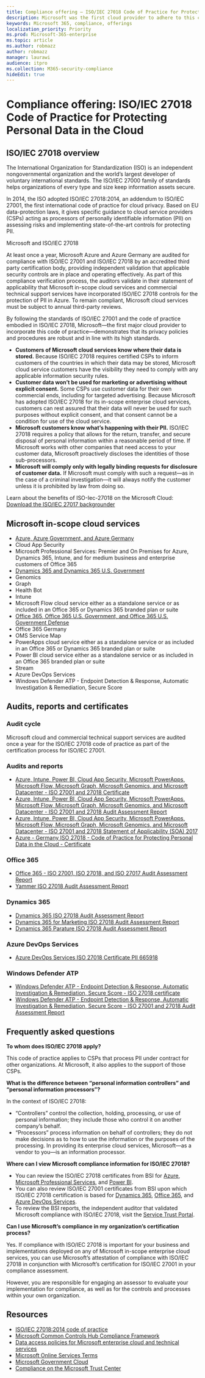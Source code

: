 ```yaml
---
title: Compliance offering — ISO/IEC 27018 Code of Practice for Protecting Personal Data in the Cloud
description: Microsoft was the first cloud provider to adhere to this code of practice for cloud privacy.
keywords: Microsoft 365, compliance, offerings
localization_priority: Priority
ms.prod: Microsoft-365-enterprise
ms.topic: article
ms.author: robmazz
author: robmazz
manager: laurawi
audience: itpro
ms.collection: M365-security-compliance
hideEdit: true
---
```


# Compliance offering: ISO/IEC 27018 Code of Practice for Protecting Personal Data in the Cloud

## ISO/IEC 27018 overview

The International Organization for Standardization (ISO) is an independent nongovernmental organization and the world’s largest developer of voluntary international standards. The ISO/IEC 27000 family of standards helps organizations of every type and size keep information assets secure.

In 2014, the ISO adopted ISO/IEC 27018:2014, an addendum to ISO/IEC 27001, the first international code of practice for cloud privacy. Based on EU data-protection laws, it gives specific guidance to cloud service providers (CSPs) acting as processors of personally identifiable information (PII) on assessing risks and implementing state-of-the-art controls for protecting PII.

Microsoft and ISO/IEC 27018

At least once a year, Microsoft Azure and Azure Germany are audited for compliance with ISO/IEC 27001 and ISO/IEC 27018 by an accredited third party certification body, providing independent validation that applicable security controls are in place and operating effectively. As part of this compliance verification process, the auditors validate in their statement of applicability that Microsoft in-scope cloud services and commercial technical support services have incorporated ISO/IEC 27018 controls for the protection of PII in Azure. To remain compliant, Microsoft cloud services must be subject to annual third-party reviews.

By following the standards of ISO/IEC 27001 and the code of practice embodied in ISO/IEC 27018, Microsoft—the first major cloud provider to incorporate this code of practice—demonstrates that its privacy policies and procedures are robust and in line with its high standards.

- **Customers of Microsoft cloud services know where their data is stored.** Because ISO/IEC 27018 requires certified CSPs to inform customers of the countries in which their data may be stored, Microsoft cloud service customers have the visibility they need to comply with any applicable information security rules.
- **Customer data won’t be used for marketing or advertising without explicit consent.** Some CSPs use customer data for their own commercial ends, including for targeted advertising. Because Microsoft has adopted ISO/IEC 27018 for its in-scope enterprise cloud services, customers can rest assured that their data will never be used for such purposes without explicit consent, and that consent cannot be a condition for use of the cloud service.
- **Microsoft customers know what’s happening with their PII.** ISO/IEC 27018 requires a policy that allows for the return, transfer, and secure disposal of personal information within a reasonable period of time. If Microsoft works with other companies that need access to your customer data, Microsoft proactively discloses the identities of those sub-processors.
- **Microsoft will comply only with legally binding requests for disclosure of customer data.** If Microsoft must comply with such a request—as in the case of a criminal investigation—it will always notify the customer unless it is prohibited by law from doing so.

Learn about the benefits of ISO-Iec-27018 on the Microsoft Cloud: [Download the ISO/IEC 27017 backgrounder](https://aka.ms/iso27017-backgrounder)

## Microsoft in-scope cloud services

- [Azure, Azure Government, and Azure Germany](https://aka.ms/AzureCompliance)
- Cloud App Security
- Microsoft Professional Services: Premier and On Premises for Azure, Dynamics 365, Intune, and for medium business and enterprise customers of Office 365
- [Dynamics 365 and Dynamics 365 U.S. Government](https://aka.ms/d365-compliance-list)
- Genomics
- Graph
- Health Bot
- Intune
- Microsoft Flow cloud service either as a standalone service or as included in an Office 365 or Dynamics 365 branded plan or suite
- [Office 365, Office 365 U.S. Government, and Office 365 U.S. Government Defense](https://go.microsoft.com/fwlink/p/?linkid=2077751)
- Office 365 Germany
- OMS Service Map
- PowerApps cloud service either as a standalone service or as included in an Office 365 or Dynamics 365 branded plan or suite
- Power BI cloud service either as a standalone service or as included in an Office 365 branded plan or suite
- Stream
- Azure DevOps Services
- Windows Defender ATP - Endpoint Detection & Response, Automatic Investigation & Remediation, Secure Score

## Audits, reports and certificates

### Audit cycle

Microsoft cloud and commercial technical support services are audited once a year for the ISO/IEC 27018 code of practice as part of the certification process for ISO/IEC 27001.

### Audits and reports

- [Azure, Intune, Power BI, Cloud App Security, Microsoft PowerApps, Microsoft Flow, Microsoft Graph, Microsoft Genomics, and Microsoft Datacenter - ISO 27001 and 27018 Certificate](https://go.microsoft.com/fwlink/p/?linkid=2078016)
- [Azure, Intune, Power BI, Cloud App Security, Microsoft PowerApps, Microsoft Flow, Microsoft Graph, Microsoft Genomics, and Microsoft Datacenter - ISO 27001 and 27018 Audit Assessment Report](https://go.microsoft.com/fwlink/p/?linkid=2078020)
- [Azure, Intune, Power BI, Cloud App Security, Microsoft PowerApps, Microsoft Flow, Microsoft Graph, Microsoft Genomics, and Microsoft Datacenter - ISO 27001 and 27018 Statement of Applicability (SOA) 2017](https://servicetrust.microsoft.com/ViewPage/MSComplianceGuide?command=Download&downloadType=Document&downloadId=47d89200-b24b-491d-b657-7c523ddfb6f9&docTab=4ce99610-c9c0-11e7-8c2c-f908a777fa4d_ISO_Reports)
- [Azure - Germany ISO 27018 - Code of Practice for Protecting Personal Data in the Cloud - Certificate](https://servicetrust.microsoft.com/Documents/ComplianceReports?downloadDocument=1&documentId=6a0dab80-8382-4af6-980c-ed2ed9a341c6)

### Office 365

- [Office 365 - ISO 27001, ISO 27018, and ISO 27017 Audit Assessment Report](https://aka.ms/o365isoreport)
- [Yammer ISO 27018 Audit Assessment Report](https://aka.ms/YammerISO27018Auditreport)

### Dynamics 365

- [Dynamics 365 ISO 27018 Audit Assessment Report](https://aka.ms/dynamics365iso27018auditreport)
- [Dynamics 365 for Marketing ISO 27018 Audit Assessment Report](https://aka.ms/dynamics365Marketingiso27018auditreport)
- [Dynamics 365 Parature ISO 27018 Audit Assessment Report](https://aka.ms/dynamics365Paratureiso27018auditreport)

### Azure DevOps Services

- [Azure DevOps Services ISO 27018 Certificate PII 665918](https://go.microsoft.com/fwlink/p/?linkid=2062252)

### Windows Defender ATP

- [Windows Defender ATP - Endpoint Detection & Response, Automatic Investigation & Remediation, Secure Score - ISO 27018 certificate](https://aka.ms/windowsdefenderatpiso27018certificate)
- [Windows Defender ATP - Endpoint Detection & Response, Automatic Investigation & Remediation, Secure Score - ISO 27001 and 27018 Audit Assessment Report](https://aka.ms/WindowsDefenderATPISO27001AuditReport)

## Frequently asked questions

**To whom does ISO/IEC 27018 apply?**

This code of practice applies to CSPs that process PII under contract for other organizations. At Microsoft, it also applies to the support of those CSPs.

**What is the difference between “personal information controllers” and “personal information processors”?**

In the context of ISO/IEC 27018:

- “Controllers” control the collection, holding, processing, or use of personal information; they include those who control it on another company’s behalf.
- “Processors” process information on behalf of controllers; they do not make decisions as to how to use the information or the purposes of the processing. In providing its enterprise cloud services, Microsoft—as a vendor to you—is an information processor.

**Where can I view Microsoft compliance information for ISO/IEC 27018?**

- You can review the ISO/IEC 27018 certificates from BSI for [Azure](https://go.microsoft.com/fwlink/p/?linkid=2078016), [Microsoft Professional Services](http://www.bsigroup.com/Our-services/Management-system-certification/Certificate-and-Client-Directory-Search/Certificate-Client-Directory-Search-Results/?searchkey=company%3dMicrosoft%2bCorporation&licencenumber=PII%20642270), and [Power BI](https://go.microsoft.com/fwlink/p/?linkid=2078016).
- You can also review ISO/IEC 27001 certificates from BSI upon which ISO/IEC 27018 certification is based for [Dynamics 365](https://aka.ms/Dynamics-CRM-Online-Cert), [Office 365](https://aka.ms/Office365-Cert), and [Azure DevOps Services](https://go.microsoft.com/fwlink/p/?linkid=2062159).
- To review the BSI reports, the independent auditor that validated Microsoft compliance with ISO/IEC 27018, visit the [Service Trust Portal](http://aka.ms/stphelp).

**Can I use Microsoft’s compliance in my organization’s certification process?**

Yes. If compliance with ISO/IEC 27018 is important for your business and implementations deployed on any of Microsoft in-scope enterprise cloud services, you can use Microsoft’s attestation of compliance with ISO/IEC 27018 in conjunction with Microsoft’s certification for ISO/IEC 27001 in your compliance assessment.

However, you are responsible for engaging an assessor to evaluate your implementation for compliance, as well as for the controls and processes within your own organization.

## Resources

- [ISO/IEC 27018:2014 code of practice](http://aka.ms/ISO.IEC_27018.2014)
- [Microsoft Common Controls Hub Compliance Framework](https://www.microsoft.com/trustcenter/common-controls-hub)
- [Data access policies for Microsoft enterprise cloud and technical services](https://www.microsoft.com/trustcenter/Privacy/Who-can-access-your-data-and-on-what-terms)
- [Microsoft Online Services Terms](http://aka.ms/Online-Services-Terms)
- [Microsoft Government Cloud](https://go.microsoft.com/fwlink/p/?linkid=2087246)
- [Compliance on the Microsoft Trust Center](https://www.microsoft.com/trust-center/compliance/compliance-overview)
